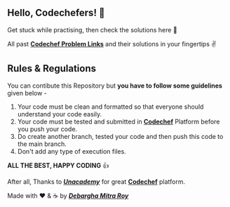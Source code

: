 ## Hello, Codechefers! 👋

Get stuck while practising, then check the solutions here 🙂

All past <a href = "https://www.codechef.com/practice?page=0&limit=20&sort_by=difficulty_rating&sort_order=asc&search=&start_rating=1000&end_rating=1199&topic=&tags=">**Codechef Problem Links**</a> and their solutions in your fingertips ✌

<!-- *** -->

## Rules & Regulations

You can contibute this Repository but **you have to follow some guidelines** given below -

1. Your code must be clean and formatted so that everyone should understand your code easily.
2. Your code must be tested and submitted in <a href = "https://www.codechef.com/">**Codechef**</a> Platform before you push your code.
3. Do create another branch, tested your code and then push this code to the main branch.
4. Don't add any type of execution files.

<!-- *** -->

**ALL THE BEST, HAPPY CODING** 👍

After all, Thanks to <a href = "https://unacademy.codechef.com/learn-competitive-programming">***Unacademy***</a> for great <a href="https://www.codechef.com/">**Codechef**</a> platform.

Made with ❤️ & ☕ by <a href = "https://www.codechef.com/users/debargha_mitra">***Debargha Mitra Roy***</a>